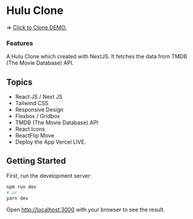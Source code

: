 <h1>Hulu Clone</h1>
=> <a href="https://hulu-clone-mauve-six.vercel.app/"> Click to Clone DEMO. </a>

<h3>Features</h3>
A Hulu Clone which created with NextJS. It fetches the data from TMDB (The Movie Database) API.


<h2>Topics</h2>
<ul>

<li>
    React JS / Next JS
</li>

<li>
    Tailwind CSS
</li>

<li>
    Responsive Design
</li>

<li>
    Flexbox / Gridbox
</li>

<li>
    TMDB (The Movie Database) API
</li>

<li>
    React Icons
</li>

<li>
    ReactFlip Move
</li>

<li>
    Deploy the App Vercel LIVE.
</li>

</ul>


## Getting Started

First, run the development server:

```bash
npm run dev
# or
yarn dev
```

Open [http://localhost:3000](http://localhost:3000) with your browser to see the result.

